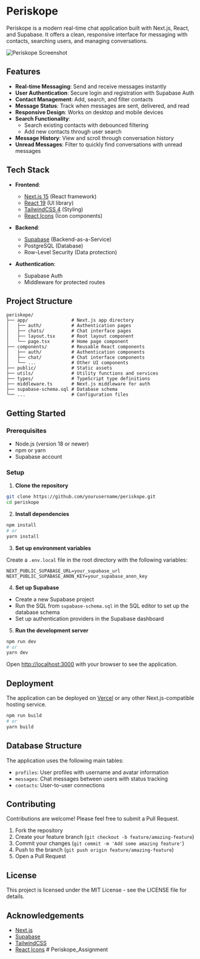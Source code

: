 # Periskope

Periskope is a modern real-time chat application built with Next.js, React, and Supabase. It offers a clean, responsive interface for messaging with contacts, searching users, and managing conversations.

![Periskope Screenshot](public/screenshot.png)

## Features

- **Real-time Messaging**: Send and receive messages instantly
- **User Authentication**: Secure login and registration with Supabase Auth
- **Contact Management**: Add, search, and filter contacts
- **Message Status**: Track when messages are sent, delivered, and read
- **Responsive Design**: Works on desktop and mobile devices
- **Search Functionality**: 
  - Search existing contacts with debounced filtering
  - Add new contacts through user search
- **Message History**: View and scroll through conversation history
- **Unread Messages**: Filter to quickly find conversations with unread messages

## Tech Stack

- **Frontend**:
  - [Next.js 15](https://nextjs.org/) (React framework)
  - [React 19](https://react.dev/) (UI library)
  - [TailwindCSS 4](https://tailwindcss.com/) (Styling)
  - [React Icons](https://react-icons.github.io/react-icons/) (Icon components)

- **Backend**:
  - [Supabase](https://supabase.com/) (Backend-as-a-Service)
  - PostgreSQL (Database)
  - Row-Level Security (Data protection)

- **Authentication**:
  - Supabase Auth
  - Middleware for protected routes

## Project Structure

```
periskope/
├── app/                # Next.js app directory
│   ├── auth/           # Authentication pages
│   ├── chats/          # Chat interface pages
│   ├── layout.tsx      # Root layout component
│   └── page.tsx        # Home page component
├── components/         # Reusable React components
│   ├── auth/           # Authentication components
│   ├── chat/           # Chat interface components
│   └── ...             # Other UI components
├── public/             # Static assets
├── utils/              # Utility functions and services
├── types/              # TypeScript type definitions
├── middleware.ts       # Next.js middleware for auth
├── supabase-schema.sql # Database schema
└── ...                 # Configuration files
```

## Getting Started

### Prerequisites

- Node.js (version 18 or newer)
- npm or yarn
- Supabase account

### Setup

1. **Clone the repository**

```bash
git clone https://github.com/yourusername/periskope.git
cd periskope
```

2. **Install dependencies**

```bash
npm install
# or
yarn install
```

3. **Set up environment variables**

Create a `.env.local` file in the root directory with the following variables:

```
NEXT_PUBLIC_SUPABASE_URL=your_supabase_url
NEXT_PUBLIC_SUPABASE_ANON_KEY=your_supabase_anon_key
```

4. **Set up Supabase**

- Create a new Supabase project
- Run the SQL from `supabase-schema.sql` in the SQL editor to set up the database schema
- Set up authentication providers in the Supabase dashboard

5. **Run the development server**

```bash
npm run dev
# or
yarn dev
```

Open [http://localhost:3000](http://localhost:3000) with your browser to see the application.

## Deployment

The application can be deployed on [Vercel](https://vercel.com/) or any other Next.js-compatible hosting service.

```bash
npm run build
# or
yarn build
```

## Database Structure

The application uses the following main tables:
- `profiles`: User profiles with username and avatar information
- `messages`: Chat messages between users with status tracking
- `contacts`: User-to-user connections

## Contributing

Contributions are welcome! Please feel free to submit a Pull Request.

1. Fork the repository
2. Create your feature branch (`git checkout -b feature/amazing-feature`)
3. Commit your changes (`git commit -m 'Add some amazing feature'`)
4. Push to the branch (`git push origin feature/amazing-feature`)
5. Open a Pull Request

## License

This project is licensed under the MIT License - see the LICENSE file for details.

## Acknowledgements

- [Next.js](https://nextjs.org/)
- [Supabase](https://supabase.com/)
- [TailwindCSS](https://tailwindcss.com/)
- [React Icons](https://react-icons.github.io/react-icons/)
#   P e r i s k o p e _ A s s i g n m e n t  
 
